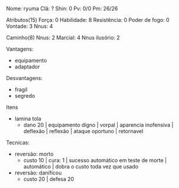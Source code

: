 Nome: ryuma
Clã: ?
Shin: 0
Pv: 0/0
Pm: 26/26

Atributos(15)
Força: 0
Habilidade: 8
Resistência: 0
Poder de fogo: 0
Vontade: 3
Nnus: 4

Caminho(8)
Nnus: 2
Marcial: 4
Nnus ilusório: 2 

Vantagens:
- equipamento
- adaptador

Desvantagens:
- fragil
- segredo

Itens
- lamina tola
  - dano 20 | equipamento digno | vorpal | aparencia inofensiva | deflexão | reflexão | ataque oportuno | retornavel

Tecnicas:
- reversão: morto
  - custo 10 | cura: 1 | sucesso automático em teste de morte | automático | dobra o custo toda vez que usado
- reversão: danificou
  - custo 20 | defesa 20